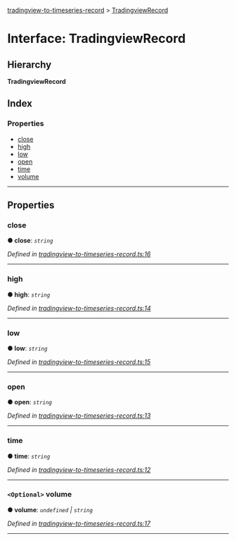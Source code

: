 [tradingview-to-timeseries-record](../README.md) > [TradingviewRecord](../interfaces/tradingviewrecord.md)

# Interface: TradingviewRecord

## Hierarchy

**TradingviewRecord**

## Index

### Properties

* [close](tradingviewrecord.md#close)
* [high](tradingviewrecord.md#high)
* [low](tradingviewrecord.md#low)
* [open](tradingviewrecord.md#open)
* [time](tradingviewrecord.md#time)
* [volume](tradingviewrecord.md#volume)

---

## Properties

<a id="close"></a>

###  close

**● close**: *`string`*

*Defined in [tradingview-to-timeseries-record.ts:16](https://github.com/strong-roots-capital/tradingview-to-timeseries-record/blob/f2b8193/src/tradingview-to-timeseries-record.ts#L16)*

___
<a id="high"></a>

###  high

**● high**: *`string`*

*Defined in [tradingview-to-timeseries-record.ts:14](https://github.com/strong-roots-capital/tradingview-to-timeseries-record/blob/f2b8193/src/tradingview-to-timeseries-record.ts#L14)*

___
<a id="low"></a>

###  low

**● low**: *`string`*

*Defined in [tradingview-to-timeseries-record.ts:15](https://github.com/strong-roots-capital/tradingview-to-timeseries-record/blob/f2b8193/src/tradingview-to-timeseries-record.ts#L15)*

___
<a id="open"></a>

###  open

**● open**: *`string`*

*Defined in [tradingview-to-timeseries-record.ts:13](https://github.com/strong-roots-capital/tradingview-to-timeseries-record/blob/f2b8193/src/tradingview-to-timeseries-record.ts#L13)*

___
<a id="time"></a>

###  time

**● time**: *`string`*

*Defined in [tradingview-to-timeseries-record.ts:12](https://github.com/strong-roots-capital/tradingview-to-timeseries-record/blob/f2b8193/src/tradingview-to-timeseries-record.ts#L12)*

___
<a id="volume"></a>

### `<Optional>` volume

**● volume**: *`undefined` \| `string`*

*Defined in [tradingview-to-timeseries-record.ts:17](https://github.com/strong-roots-capital/tradingview-to-timeseries-record/blob/f2b8193/src/tradingview-to-timeseries-record.ts#L17)*

___

